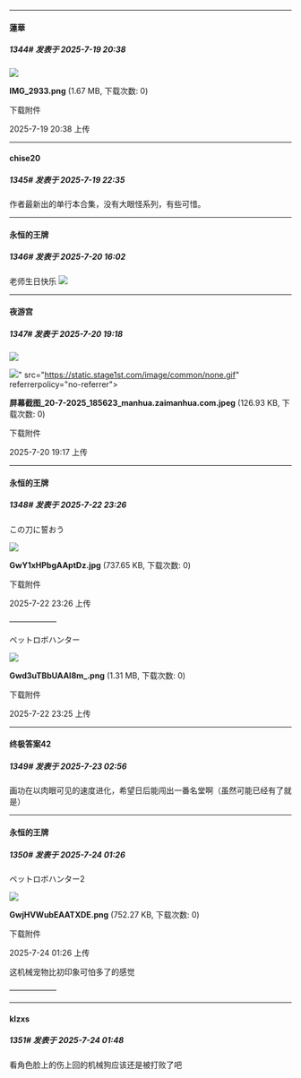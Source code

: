 ﻿
*****

####  蓮華  
##### 1344#       发表于 2025-7-19 20:38

<img src="https://img.stage1st.com/forum/202507/19/203828dqnyqvnun7zisaas.png" referrerpolicy="no-referrer">

<strong>IMG_2933.png</strong> (1.67 MB, 下载次数: 0)

下载附件

2025-7-19 20:38 上传


*****

####  chise20  
##### 1345#       发表于 2025-7-19 22:35

作者最新出的单行本合集，没有大眼怪系列，有些可惜。


*****

####  永恒的王牌  
##### 1346#       发表于 2025-7-20 16:02

老师生日快乐
<img src="https://p.sda1.dev/25/0417b16b142e0c259c90de1018cd066f/image.jpg" referrerpolicy="no-referrer">


*****

####  夜游宫  
##### 1347#       发表于 2025-7-20 19:18

<img src="https://static.stage1st.com/image/smiley/face2017/022.png" referrerpolicy="no-referrer">

<img src="https://img.stage1st.com/forum/202507/20/191748hsu12141swxc17z7.jpeg" referrerpolicy="no-referrer">" src="https://static.stage1st.com/image/common/none.gif" referrerpolicy="no-referrer">

<strong>屏幕截图_20-7-2025_185623_manhua.zaimanhua.com.jpeg</strong> (126.93 KB, 下载次数: 0)

下载附件

2025-7-20 19:17 上传


*****

####  永恒的王牌  
##### 1348#       发表于 2025-7-22 23:26

この刀に誓おう

<img src="https://img.stage1st.com/forum/202507/22/232624n22kr1mrk4ce2puh.jpg" referrerpolicy="no-referrer">

<strong>GwY1xHPbgAAptDz.jpg</strong> (737.65 KB, 下载次数: 0)

下载附件

2025-7-22 23:26 上传

——————

ペットロボハンター

<img src="https://img.stage1st.com/forum/202507/22/232513ch1ggxx40p7hccpg.png" referrerpolicy="no-referrer">

<strong>Gwd3uTBbUAAl8m_.png</strong> (1.31 MB, 下载次数: 0)

下载附件

2025-7-22 23:25 上传


*****

####  终极答案42  
##### 1349#       发表于 2025-7-23 02:56

画功在以肉眼可见的速度进化，希望日后能闯出一番名堂啊（虽然可能已经有了就是）


*****

####  永恒的王牌  
##### 1350#       发表于 2025-7-24 01:26

ペットロボハンター2

<img src="https://img.stage1st.com/forum/202507/24/012611jh0z4m5mgu0vhjmu.png" referrerpolicy="no-referrer">

<strong>GwjHVWubEAATXDE.png</strong> (752.27 KB, 下载次数: 0)

下载附件

2025-7-24 01:26 上传

这机械宠物比初印象可怕多了的感觉

——————


*****

####  klzxs  
##### 1351#       发表于 2025-7-24 01:48

看角色脸上的伤上回的机械狗应该还是被打败了吧

